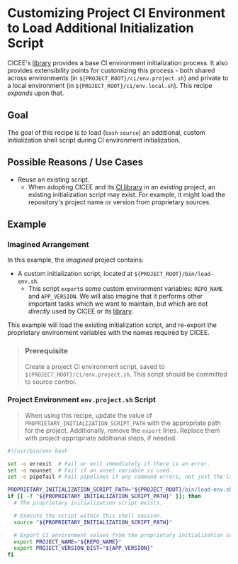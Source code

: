 # Customizing Project CI Environment to Load Additional Initialization Script

CICEE's [library][ci-library] provides a base CI environment initialization process. It also provides extensibility points for customizing this process - both shared across environments (in `${PROJECT_ROOT}/ci/env.project.sh`) and private to a local environment (in `${PROJECT_ROOT}/ci/env.local.sh`). This recipe _expands_ upon that.

## Goal

The goal of this recipe is to load (`bash` `source`) an additional, custom initialization shell script during CI environment initialization.

## Possible Reasons / Use Cases

* Reuse an existing script.
  * When adopting CICEE and its [CI library][ci-library] in an _existing_ project, an existing initialization script may exist. For example, it might load the repository's project name or version from proprietary sources.

## Example

### Imagined Arrangement

In this example, the _imagined_ project contains:

* A custom initialization script, located at `${PROJECT_ROOT}/bin/load-env.sh`.
  * This script `export`s some custom environment variables: `REPO_NAME` and `APP_VERSION`. We will also imagine that it performs other important tasks which we want to maintain, but which are not _directly_ used by CICEE or its [library][ci-library].

This example will load the existing initialization script, and re-export the proprietary environment variables with the names required by CICEE.

> ### Prerequisite
>
> Create a project CI environment script, saved to `${PROJECT_ROOT}/ci/env.project.sh`. This script should be committed to source control.

### Project Environment `env.project.sh` Script

> When using this recipe, update the value of `PROPRIETARY_INITIALIZATION_SCRIPT_PATH` with the appropriate path for the project. Additionally, remove the `export` lines. Replace them with project-appropriate additional steps, if needed.

```bash
#!/usr/bin/env bash

set -o errexit  # Fail or exit immediately if there is an error.
set -o nounset  # Fail if an unset variable is used.
set -o pipefail # Fail pipelines if any command errors, not just the last one.

PROPRIETARY_INITIALIZATION_SCRIPT_PATH="${PROJECT_ROOT}/bin/load-env.sh"
if [[ -f "${PROPRIETARY_INITIALIZATION_SCRIPT_PATH}" ]]; then
  # The proprietary initialization script exists.

  # Execute the script within this shell session.
  source "${PROPRIETARY_INITIALIZATION_SCRIPT_PATH}"

  # Export CI environment values from the proprietary initialization script using the corresponding, canonical CICEE names.
  export PROJECT_NAME="${REPO_NAME}"
  export PROJECT_VERSION_DIST="${APP_VERSION}"
fi
```

[ci-library]: ../../../use/ci-library.md
